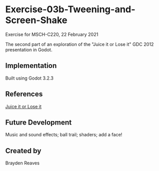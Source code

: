 # Exercise-03b-Tweening-and-Screen-Shake
Exercise for MSCH-C220, 22 February 2021

The second part of an exploration of the "Juice it or Lose it" GDC 2012 presentation in Godot.

## Implementation
Built using Godot 3.2.3

## References
[Juice it or Lose it](https://www.youtube.com/watch?v=Fy0aCDmgnxg)

## Future Development
Music and sound effects; ball trail; shaders; add a face!

## Created by 
Brayden Reaves
